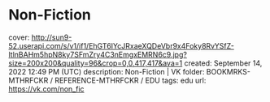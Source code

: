 # Non-Fiction

cover: http://sun9-52.userapi.com/s/v1/if1/EhGT6IYcJRxaeXQDeVbr9x4Foky8RvYSfZ-ltlnBAHm5hpN8ky7SFmZry4C3nEmgxEMRN6c9.jpg?size=200x200&quality=96&crop=0,0,417,417&ava=1
created: September 14, 2022 12:49 PM (UTC)
description: Non-Fiction | VK
folder: BOOKMRKS-MTHRFCKR / REFERENCE-MTHRFCKR / EDU
tags: edu
url: https://vk.com/non_fic